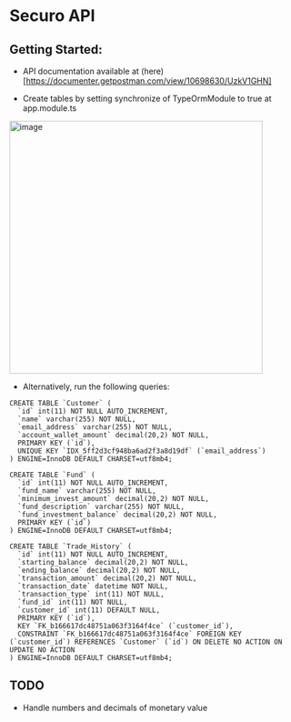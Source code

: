 # Securo API

## Getting Started:

- API documentation available at (here)[https://documenter.getpostman.com/view/10698630/UzkV1GHN]

- Create tables by setting synchronize of TypeOrmModule to true at app.module.ts
<img width="445" alt="image" src="https://user-images.githubusercontent.com/46307126/182480778-5dae3399-c47f-4a61-be42-aa2281314100.png">

- Alternatively, run the following queries:

```
CREATE TABLE `Customer` (
  `id` int(11) NOT NULL AUTO_INCREMENT,
  `name` varchar(255) NOT NULL,
  `email_address` varchar(255) NOT NULL,
  `account_wallet_amount` decimal(20,2) NOT NULL,
  PRIMARY KEY (`id`),
  UNIQUE KEY `IDX_5ff2d3cf948ba6ad2f3a8d19df` (`email_address`)
) ENGINE=InnoDB DEFAULT CHARSET=utf8mb4;

CREATE TABLE `Fund` (
  `id` int(11) NOT NULL AUTO_INCREMENT,
  `fund_name` varchar(255) NOT NULL,
  `minimum_invest_amount` decimal(20,2) NOT NULL,
  `fund_description` varchar(255) NOT NULL,
  `fund_investment_balance` decimal(20,2) NOT NULL,
  PRIMARY KEY (`id`)
) ENGINE=InnoDB DEFAULT CHARSET=utf8mb4;

CREATE TABLE `Trade_History` (
  `id` int(11) NOT NULL AUTO_INCREMENT,
  `starting_balance` decimal(20,2) NOT NULL,
  `ending_balance` decimal(20,2) NOT NULL,
  `transaction_amount` decimal(20,2) NOT NULL,
  `transaction_date` datetime NOT NULL,
  `transaction_type` int(11) NOT NULL,
  `fund_id` int(11) NOT NULL,
  `customer_id` int(11) DEFAULT NULL,
  PRIMARY KEY (`id`),
  KEY `FK_b166617dc48751a063f3164f4ce` (`customer_id`),
  CONSTRAINT `FK_b166617dc48751a063f3164f4ce` FOREIGN KEY (`customer_id`) REFERENCES `Customer` (`id`) ON DELETE NO ACTION ON UPDATE NO ACTION
) ENGINE=InnoDB DEFAULT CHARSET=utf8mb4;
```

## TODO
- Handle numbers and decimals of monetary value
